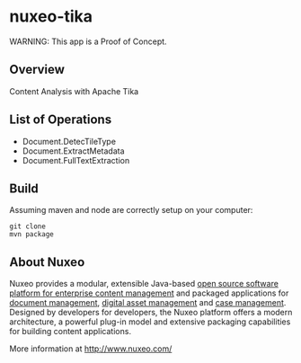 nuxeo-tika
========

WARNING: This app is a Proof of Concept. 

## Overview

Content Analysis with Apache Tika

## List of Operations 

- Document.DetecTileType 
- Document.ExtractMetadata
- Document.FullTextExtraction

## Build

Assuming maven and node are correctly setup on your computer:

```
git clone 
mvn package
```

## About Nuxeo

Nuxeo provides a modular, extensible Java-based [open source software platform for enterprise content management](http://www.nuxeo.com/en/products/ep) and packaged applications for [document management](http://www.nuxeo.com/en/products/document-management), [digital asset management](http://www.nuxeo.com/en/products/dam) and [case management](http://www.nuxeo.com/en/products/case-management). Designed by developers for developers, the Nuxeo platform offers a modern architecture, a powerful plug-in model and extensive packaging capabilities for building content applications.

More information at <http://www.nuxeo.com/>
